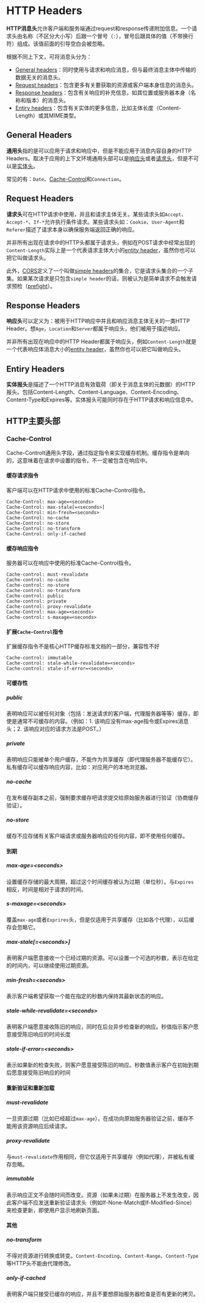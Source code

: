 # HTTP Headers

**HTTP消息头**允许客户端和服务端通过request和response传递附加信息。一个请求头由名称（不区分大小写）后跟一个冒号（`:`），冒号后跟具体的值（不带换行符）组成。该值前面的引导空白会被忽略。

根据不同上下文，可将消息头分为：
- [General headers](#general-headers)：同时使用与请求和响应消息，但与最终消息主体中传输的数据无关的消息头。
- [Request headers](#request-headers)：包含更多有关要获取的资源或客户端本身信息的消息头。
- [Response headers](#response-headers)：包含有关响应的补充信息，如其位置或服务器本身（名称和版本）的消息头。
- [Entiry headers](#entiry-headers)：包含有关实体的更多信息，比如主体长度（Content-Length）或其MIME类型。

## General Headers

**通用头**指的是可以应用于请求和响应中，但是不能应用于消息内容自身的HTTP Headers。取决于应用的上下文环境通用头部可以是[响应头](#response-headers)或者[请求头](#general-headers)，但是不可以是[实体头](#entiry-headers)。

常见的有：`Date`、[Cache-Control](#cache-control)和`Connection`。

## Request Headers

**请求头**可在HTTP请求中使用，并且和请求主体无关。某些请求头如`Accept`、`Accept-*`、`If-*`允许执行条件请求。某些请求头如：`Cookie`、`User-Agent`和`Referer`描述了请求本身以确保服务端返回正确的响应。

并非所有出现在请求中的HTTP头都属于请求头，例如在POST请求中经常出现的`Content-Length`实际上是一个代表请求主体大小的[entity header](#entiry-headers)，虽然你也可以把它叫做请求头。

此外，[CORS](./cors.md)定义了一个叫做[simple headers](./cors.md#简单头部)的集合，它是请求头集合的一个子集。如果某次请求是只包含`simple header`的话，则被认为是简单请求不会触发请求预检（[prefight](./cors.md#prefight)）。

## Response Headers

**响应头**可以定义为：被用于HTTP响应中并且和响应消息主体无关的一类HTTP Header。想`Age`，`Location`和`Server`都属于响应头，他们被用于描述响应。

并非所有出现在响应中的HTTP Header都属于响应头，例如`Content-Length`就是一个代表响应体消息大小的[entity header](#entiry-headers)，虽然你也可以把它叫做响应头。

## Entiry Headers

**实体报头**是描述了一个HTTP消息有效载荷（即关于消息主体的元数据）的HTTP报头。包括Content-Length、Content-Language、Content-Encoding、Content-Type和Expires等。实体报头可能同时存在于HTTP请求和响应信息中。

## HTTP主要头部

### Cache-Control

Cache-Controlt通用头字段，通过指定指令来实现缓存机制。缓存指令是单向的，这意味着在请求中设置的指令，不一定被包含在响应中。

#### 缓存请求指令

客户端可以在HTTP请求中使用的标准Cache-Control指令。
```
Cache-Control: max-age=<seconds>
Cache-Control: max-stale[=<seconds>]
Cache-Control: min-fresh=<seconds>
Cache-Control: no-cache
Cache-Control: no-store
Cache-Control: no-transform
Cache-Control: only-if-cached
```

#### 缓存响应指令

服务器可以在响应中使用的标准Cache-Control指令。
```
Cache-control: must-revalidate
Cache-control: no-cache
Cache-control: no-store
Cache-control: no-transform
Cache-control: public
Cache-control: private
Cache-control: proxy-revalidate
Cache-Control: max-age=<seconds>
Cache-control: s-maxage=<seconds>
```

#### 扩展`Cache-Control`指令

扩展缓存指令不是核心HTTP缓存标准文档的一部分，兼容性不好
```
Cache-control: immutable
Cache-control: stale-while-revalidate=<seconds>
Cache-control: stale-if-error=<seconds>
```

#### 可缓存性

##### public

表明响应可以被任何对象（包括：发送请求的客户端，代理服务器等等）缓存，即使是通常不可缓存的内容。（例如：1. 该响应没有max-age指令或Expires消息头；2. 该响应对应的请求方法是POST。）

##### private

表明响应只能被单个用户缓存，不能作为共享缓存（即代理服务器不能缓存它）。私有缓存可以缓存响应内容，比如：对应用户的本地浏览器。

##### no-cache

在发布缓存副本之前，强制要求缓存吧请求提交给原始服务器进行验证（协商缓存验证）。

##### no-store

缓存不应存储有关客户端请求或服务器响应的任何内容，即不使用任何缓存。

#### 到期

##### max-age=\<seconds\>

设置缓存存储的最大周期，超过这个时间缓存被认为过期（单位秒）。与`Expires`相反，时间是相对于请求的时间。

##### s-maxage=\<seconds\>

覆盖`max-age`或者`Exprires`头，但是仅适用于共享缓存（比如各个代理），以后缓存会忽略它。

##### max-stale\[=\<seconds\>\]

表明客户端愿意接收一个已经过期的资源。可以设置一个可选的秒数，表示在给定的时间内，可以继续使用过期资源。

##### min-fresh=\<seconds\>

表示客户端希望获取一个能在指定的秒数内保持其最新状态的响应。

##### stale-while-revalidate=\<seconds\><Badge type="warning" text="实验" />

表明客户端愿意接收陈旧的响应，同时在后台异步检查新的响应。秒值指示客户愿意接受陈旧响应的时间长度

##### stale-if-error=\<seconds\><Badge type="warning" text="实验" />

表示如果新的检查失败，则客户愿意接受陈旧的响应。秒数值表示客户在初始到期后愿意接受陈旧响应的时间

#### 重新验证和重新加载

##### must-revalidate

一旦资源过期（比如已经超过`max-age`），在成功向原始服务器验证之前，缓存不能用该资源响应后续请求。

##### proxy-revalidate

与`must-revalidate`作用相同，但它仅适用于共享缓存（例如代理），并被私有缓存忽略。

##### immutable<Badge type="warning" text="实验" />

表示响应正文不会随时间而改变。资源（如果未过期）在服务器上不发生改变，因此客户端不应发送重新验证请求头（例如If-None-Match或If-Modified-Since）来检查更新，即使用户显示地刷新页面。

#### 其他

##### no-transform

不得对资源进行转换或转变。`Content-Encoding`、`Content-Range`、`Content-Type`等HTTP头不能由代理修改。

##### only-if-cached

表明客户端只接受已缓存的响应，并且不要想原始服务器检查是否有更新的拷贝。
